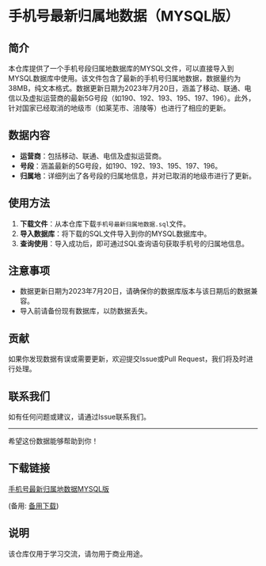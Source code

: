 # 手机号最新归属地数据（MYSQL版）

## 简介
本仓库提供了一个手机号段归属地数据库的MYSQL文件，可以直接导入到MYSQL数据库中使用。该文件包含了最新的手机号归属地数据，数据量约为38MB，纯文本格式。数据更新日期为2023年7月20日，涵盖了移动、联通、电信以及虚拟运营商的最新5G号段（如190、192、193、195、197、196）。此外，针对国家已经取消的地级市（如莱芜市、涪陵等）也进行了相应的更新。

## 数据内容
- **运营商**：包括移动、联通、电信及虚拟运营商。
- **号段**：涵盖最新的5G号段，如190、192、193、195、197、196。
- **归属地**：详细列出了各号段的归属地信息，并对已取消的地级市进行了更新。

## 使用方法
1. **下载文件**：从本仓库下载`手机号最新归属地数据.sql`文件。
2. **导入数据库**：将下载的SQL文件导入到你的MYSQL数据库中。
3. **查询使用**：导入成功后，即可通过SQL查询语句获取手机号的归属地信息。

## 注意事项
- 数据更新日期为2023年7月20日，请确保你的数据库版本与该日期后的数据兼容。
- 导入前请备份现有数据库，以防数据丢失。

## 贡献
如果你发现数据有误或需要更新，欢迎提交Issue或Pull Request，我们将及时进行处理。

## 联系我们
如有任何问题或建议，请通过Issue联系我们。

---
希望这份数据能够帮助到你！

## 下载链接
[手机号最新归属地数据MYSQL版](https://pan.quark.cn/s/1a29cf8ec3eb) 

(备用: [备用下载](https://pan.baidu.com/s/10YWDNz7n1Df6gB5e3nFbMA?pwd=1234))

## 说明

该仓库仅用于学习交流，请勿用于商业用途。
